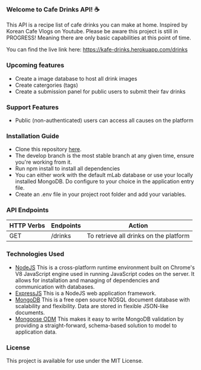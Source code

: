 
### Welcome to Cafe Drinks API! ☕
This API is a recipe list of cafe drinks you can make at home. Inspired by Korean Cafe Vlogs on Youtube. Please be aware this project is still in PROGRESS! Meaning there are only basic capabilities at this point of time.

You can find the live link here: https://kafe-drinks.herokuapp.com/drinks


### Upcoming features
* Create a image database to host all drink images
* Create catergories (tags)
* Create a submission panel for public users to submit their fav drinks


### Support Features
* Public (non-authenticated) users can access all causes on the platform


### Installation Guide
* Clone this repository [here](https://github.com/sammycaesar/drinks-api).
* The develop branch is the most stable branch at any given time, ensure you're working from it.
* Run npm install to install all dependencies
* You can either work with the default mLab database or use your locally installed MongoDB. Do configure to your choice in the application entry file.
* Create an .env file in your project root folder and add your variables.


### API Endpoints
| HTTP Verbs | Endpoints | Action |
| --- | --- | --- |
| GET | /drinks | To retrieve all drinks on the platform |

### Technologies Used
* [NodeJS](https://nodejs.org/) This is a cross-platform runtime environment built on Chrome's V8 JavaScript engine used in running JavaScript codes on the server. It allows for installation and managing of dependencies and communication with databases.
* [ExpressJS](https://www.expresjs.org/) This is a NodeJS web application framework.
* [MongoDB](https://www.mongodb.com/) This is a free open source NOSQL document database with scalability and flexibility. Data are stored in flexible JSON-like documents.
* [Mongoose ODM](https://mongoosejs.com/) This makes it easy to write MongoDB validation by providing a straight-forward, schema-based solution to model to application data.

### License
This project is available for use under the MIT License.
